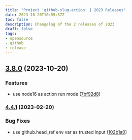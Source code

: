 ```yaml
---
title: "Project 'github-slug-action' | 2023 Releases"
date: 2023-10-20T10:59:57Z
toc: false
description: Changelog of the 2 releases of 2023
draft: false
tags:
- opensource
- github
- release
---
```

## [3.8.0](https://github.com/rlespinasse/github-slug-action/compare/v3.7.1...v3.8.0) (2023-10-20)


### Features

* use node16 as action run mode ([7bf92d8](https://github.com/rlespinasse/github-slug-action/commit/7bf92d88ffb302024ab1f11ced51360f041f1b5e))



### [4.4.1](https://github.com/rlespinasse/github-slug-action/compare/v4.4.0...v4.4.1) (2023-02-20)


### Bug Fixes

* use github.head_ref env var as trusted input ([102b1a0](https://github.com/rlespinasse/github-slug-action/commit/102b1a064a9b145e56556e22b18b19c624538d94))



